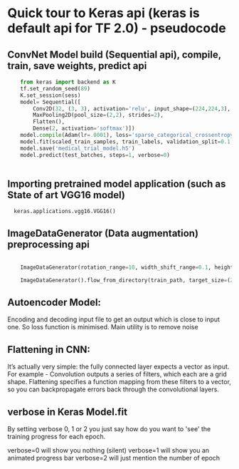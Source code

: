 # Quick tour to Keras api (keras is default api for TF 2.0) - pseudocode


                  
##  ConvNet Model build (Sequential api), compile, train, save weights, predict api 
```Python
    from keras import backend as K
    tf.set_random_seed(89)
    K.set_session(sess)
	model= Sequential([
        Conv2D(32, (3, 3), activation='relu', input_shape=(224,224,3), use_bias=True, bias_initializer='zeros',padding='same'),
        MaxPooling2D(pool_size=(2,2), strides=2),
        Flatten(),
        Dense(2, activation='softmax')])
    model.compile(Adam(lr=.0001), loss='sparse_categorical_crossentropy', metrics=['accuracy'])
    model.fit(scaled_train_samples, train_labels, validation_split=0.1, batch_size=10, epochs=20, shuffle=True, verbose=2)
    model.save('medical_trial_model.h5')
    model.predict(test_batches, steps=1, verbose=0)
	
  ```


   
## Importing pretrained model application (such as State of art VGG16 model)   

```Python
  keras.applications.vgg16.VGG16()
```

## ImageDataGenerator (Data augmentation) preprocessing api 

```Python

    ImageDataGenerator(rotation_range=10, width_shift_range=0.1, height_shift_range=0.1, shear_range=0.15, zoom_range=0.1, channel_shift_range=10., horizontal_flip=True)
```

```Python
    ImageDataGenerator().flow_from_directory(train_path, target_size=(224,224), classes=['dog', 'cat'], batch_size=10)
```

## Autoencoder Model: 
 Encoding and decoding input file to get an output which is close to input one. So loss function is minimised. Main utility is to remove noise

## Flattening in CNN:
 It’s actually very simple: the fully connected layer expects a vector as input. For example - Convolution outputs a series of filters, which each are a grid shape. Flattening specifies a function mapping from these filters to a vector, so you can backpropagate errors back through the convolutional layers.

## verbose in Keras Model.fit
By setting verbose 0, 1 or 2 you just say how do you want to 'see' the training progress for each epoch.

verbose=0 will show you nothing (silent)
verbose=1 will show you an animated progress bar 
verbose=2 will just mention the number of epoch 



